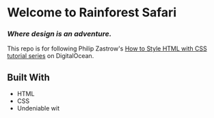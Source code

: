 # __Welcome to Rainforest Safari__

### _Where design is an adventure._

This repo is for following Philip Zastrow's [How to Style HTML with CSS tutorial series](https://www.digitalocean.com/community/tutorial_series/how-to-style-html-with-css) on DigitalOcean.

## Built With

- HTML
- CSS
- Undeniable wit
